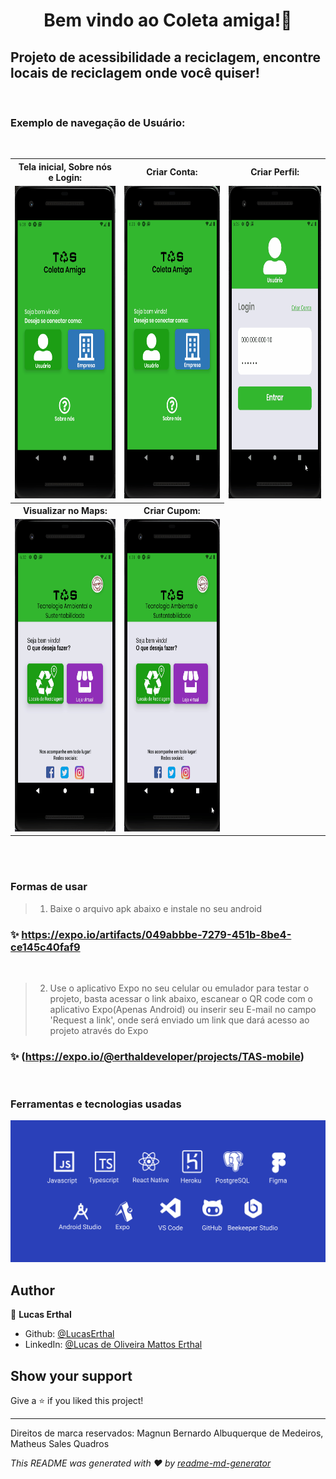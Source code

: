 <h1 align="center">Bem vindo ao Coleta amiga!👋</h1>
<p>
</p>

<h2>Projeto de acessibilidade a reciclagem, encontre locais de reciclagem onde você quiser!</h2>
<br>
<h3>Exemplo de navegação de Usuário:</h3>

<br>
<table>
  <tr>
    <th><strong>Tela inicial, Sobre nós e Login:</strong></th>
    <th><strong>Criar Conta:</strong></th>
    <th><strong>Criar Perfil:</strong></th>
  </tr>
  <tr>
    <td> 
      <img src="./src/assets/gifs/TasFirstScreen.gif" height="500" />
    </td>
    <td> 
      <img src="./src/assets/gifs/TasCreateAccountScreen.gif" height="500" />
    </td>
    <td> 
      <img src="./src/assets/gifs/TasProfiletScreen.gif" height="500" />
    </td>
  <tr>
    <th><strong>Visualizar no Maps:</strong></th>
    <th><strong>Criar Cupom:</strong></th>
  </tr>
  <tr>
    <td> 
      <img src="./src/assets/gifs/TasMapScreen.gif" height="500" />
    </td>
    <td> 
      <img src="./src/assets/gifs/TasCouponScreen.gif" height="500" />
    </td>
  <tr>
</table>
<br><br>

<h3>
  <strong>Formas de usar</strong>
</h3>

>1. Baixe o arquivo apk abaixo e instale no seu android
### ✨ https://expo.io/artifacts/049abbbe-7279-451b-8be4-ce145c40faf9
<br>

>2. Use o aplicativo Expo no seu celular ou emulador para testar o projeto, basta acessar o link abaixo, escanear o QR code com o aplicativo Expo(Apenas Android) ou inserir seu E-mail no campo 'Request a link', onde será enviado um link que dará acesso ao projeto através do Expo
### ✨ (https://expo.io/@erthaldeveloper/projects/TAS-mobile)
<br>

<h3>
  <strong>Ferramentas e tecnologias usadas</strong>
</h3>

<img src="./src/assets/images/tecnologies.png" width="600"/>

## Author

👤 **Lucas Erthal**

* Github: [@LucasErthal](https://github.com/LucasErthal)
* LinkedIn: [@Lucas de Oliveira Mattos Erthal](https://www.linkedin.com/in/lucas-de-oliveira-mattos-erthal-aa580517b/)

## Show your support

Give a ⭐️ if you liked this project!

***
Direitos de marca reservados: Magnun Bernardo Albuquerque de Medeiros, Matheus Sales Quadros

_This README was generated with ❤️ by [readme-md-generator](https://github.com/kefranabg/readme-md-generator)_

